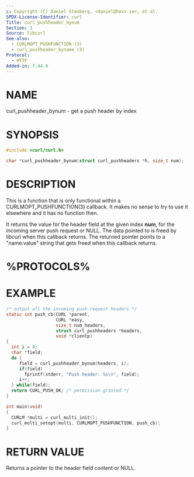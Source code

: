 ```yaml
---
c: Copyright (C) Daniel Stenberg, <daniel@haxx.se>, et al.
SPDX-License-Identifier: curl
Title: curl_pushheader_bynum
Section: 3
Source: libcurl
See-also:
  - CURLMOPT_PUSHFUNCTION (3)
  - curl_pushheader_byname (3)
Protocol:
  - HTTP
Added-in: 7.44.0
---
```


# NAME

curl_pushheader_bynum - get a push header by index

# SYNOPSIS

~~~c
#include <curl/curl.h>

char *curl_pushheader_bynum(struct curl_pushheaders *h, size_t num);
~~~

# DESCRIPTION

This is a function that is only functional within a
CURLMOPT_PUSHFUNCTION(3) callback. It makes no sense to try to use it
elsewhere and it has no function then.

It returns the value for the header field at the given index **num**, for
the incoming server push request or NULL. The data pointed to is freed by
libcurl when this callback returns. The returned pointer points to a
"name:value" string that gets freed when this callback returns.

# %PROTOCOLS%

# EXAMPLE

~~~c
/* output all the incoming push request headers */
static int push_cb(CURL *parent,
                   CURL *easy,
                   size_t num_headers,
                   struct curl_pushheaders *headers,
                   void *clientp)
{
  int i = 0;
  char *field;
  do {
     field = curl_pushheader_bynum(headers, i);
     if(field)
       fprintf(stderr, "Push header: %s\n", field);
     i++;
  } while(field);
  return CURL_PUSH_OK; /* permission granted */
}

int main(void)
{
  CURLM *multi = curl_multi_init();
  curl_multi_setopt(multi, CURLMOPT_PUSHFUNCTION, push_cb);
}
~~~

# RETURN VALUE

Returns a pointer to the header field content or NULL.
